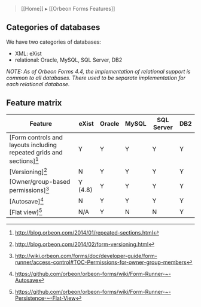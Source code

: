 > [[Home]] ▸ [[Orbeon Forms Features]]

## Categories of databases

We have two categories of databases:

- XML: eXist
- relational: Oracle, MySQL, SQL Server, DB2

*NOTE: As of Orbeon Forms 4.4, the implementation of relational support is common to all databases. There used to be separate implementation for each relational database.*

## Feature matrix

Feature                              | eXist | Oracle | MySQL | SQL Server | DB2
-------------------------------------|-------|--------|-------|------------|----
[Form controls and layouts including repeated grids and sections][^1]    | Y     | Y      |Y      |Y           |Y
[Versioning][^2]                     | N      | Y      |Y      |Y           |Y
[Owner/group-based permissions][^3]  | Y (4.8)| Y      |Y      |Y           |Y
[Autosave][^4]                       | N      | Y      |Y      |Y           |Y
[Flat view][^5]                      | N/A    | Y      |N      |N           |Y

[^1]: http://blog.orbeon.com/2014/01/repeated-sections.html
[^2]: http://blog.orbeon.com/2014/02/form-versioning.html
[^3]: http://wiki.orbeon.com/forms/doc/developer-guide/form-runner/access-control#TOC-Permissions-for-owner-group-members
[^4]: https://github.com/orbeon/orbeon-forms/wiki/Form-Runner-~-Autosave
[^5]: https://github.com/orbeon/orbeon-forms/wiki/Form-Runner-~-Persistence-~-Flat-View
